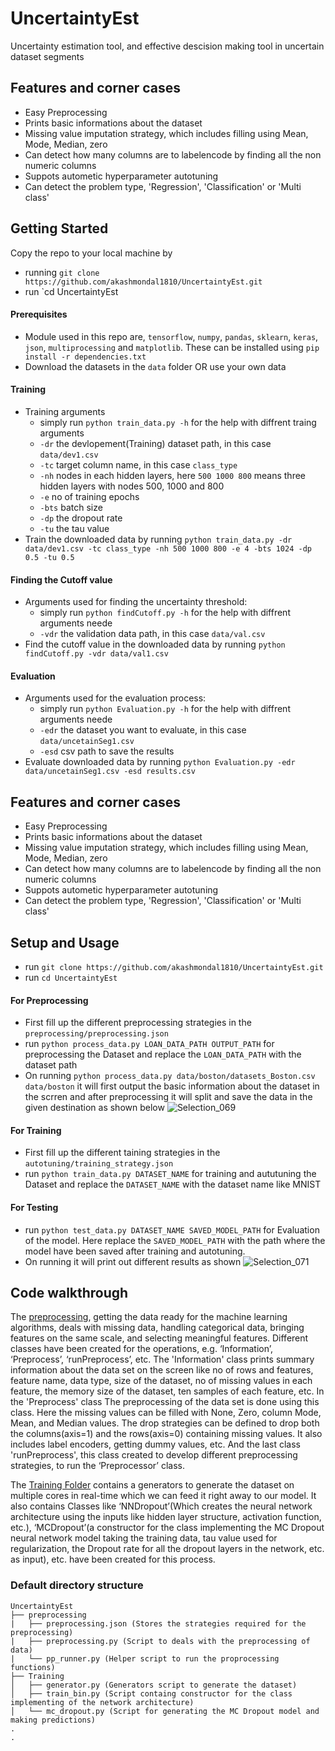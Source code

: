# UncertaintyEst
Uncertainty estimation tool, and effective descision making tool in uncertain dataset segments

## Features and corner cases
* Easy Preprocessing
* Prints basic informations about the dataset
* Missing value imputation strategy, which includes filling using Mean, Mode, Median, zero
* Can detect how many columns are to labelencode by finding all the non numeric columns
* Suppots autometic hyperparameter autotuning
* Can detect the problem type, 'Regression', 'Classification' or 'Multi class'

## Getting Started
Copy the repo to your local machine by
* running `git clone https://github.com/akashmondal1810/UncertaintyEst.git`
* run `cd UncertaintyEst

#### Prerequisites
* Module used in this repo are, `tensorflow`, `numpy`, `pandas`, `sklearn`, `keras`, `json`, `multiprocessing` and `matplotlib`. These can be installed using `pip install -r dependencies.txt`
* Download the datasets in the `data` folder OR use your own data

#### Training
* Training arguments
    * simply run `python train_data.py -h` for the help with diffrent traing arguments
    * `-dr` the devlopement(Training) dataset path, in this case `data/dev1.csv`
    * `-tc` target column name, in this case `class_type`
    * `-nh` nodes in each hidden layers, here `500 1000 800` means three hidden layers with nodes 500, 1000 and 800
    * `-e` no of training epochs
    * `-bts` batch size
    * `-dp` the dropout rate
    * `-tu` the tau value
* Train the downloaded data by running `python train_data.py -dr data/dev1.csv -tc class_type -nh 500 1000 800 -e 4 -bts 1024 -dp 0.5 -tu 0.5`

#### Finding the Cutoff value
* Arguments used for finding the uncertainty threshold:
    * simply run `python findCutoff.py -h` for the help with diffrent arguments neede
    * `-vdr` the validation data path, in this case `data/val.csv`
* Find the cutoff value in the downloaded data by running `python findCutoff.py -vdr data/val1.csv`

#### Evaluation
* Arguments used for the evaluation process:
    * simply run `python Evaluation.py -h` for the help with diffrent arguments neede
    * `-edr` the dataset you want to evaluate, in this case `data/uncetainSeg1.csv`
    * `-esd` csv path to save the results
* Evaluate downloaded data by running `python Evaluation.py -edr data/uncetainSeg1.csv -esd results.csv`


## Features and corner cases
* Easy Preprocessing
* Prints basic informations about the dataset
* Missing value imputation strategy, which includes filling using Mean, Mode, Median, zero
* Can detect how many columns are to labelencode by finding all the non numeric columns
* Suppots autometic hyperparameter autotuning
* Can detect the problem type, 'Regression', 'Classification' or 'Multi class'

## Setup and Usage
* run `git clone https://github.com/akashmondal1810/UncertaintyEst.git`
* run `cd UncertaintyEst`

#### For Preprocessing
* First fill up the different preprocessing strategies in the `preprocessing/preprocessing.json`
* run `python process_data.py LOAN_DATA_PATH OUTPUT_PATH` for preprocessing the Dataset and replace the `LOAN_DATA_PATH` with the  dataset path
* On running `python process_data.py data/boston/datasets_Boston.csv data/boston` it will first output the basic information about the dataset in the scrren and after preprocessing it will split and save the data in the given destination as shown below
![Selection_069](https://user-images.githubusercontent.com/28530297/85549816-fc471a80-b63d-11ea-8530-4cd407a52aae.png)

#### For Training
* First fill up the different taining strategies in the `autotuning/training_strategy.json`
* run `python train_data.py DATASET_NAME` for training and aututuning the Dataset and replace the `DATASET_NAME` with the  dataset name like MNIST

#### For Testing
* run `python test_data.py DATASET_NAME SAVED_MODEL_PATH` for Evaluation of the model. Here replace the `SAVED_MODEL_PATH` with the path where the model have been saved after training and autotuning.
* On running it will print out different results as shown
![Selection_071](https://user-images.githubusercontent.com/28530297/85608451-b2c4f280-b672-11ea-8a24-267fdaf6e738.png)

## Code walkthrough
The [preprocessing](https://github.com/akashmondal1810/UncertaintyEst/tree/master/preprocessing), getting the data ready for the machine learning algorithms, deals with missing data, handling categorical data, bringing features on the same scale, and selecting meaningful features. Different classes have been created for the operations, e.g. ‘Information’, ‘Preprocess’, ‘runPreprocess’, etc. The 'Information' class prints summary information about the data set on the screen like no of rows and features, feature name, data type, size of the dataset, no of missing values in each feature, the memory size of the dataset,  ten samples of each feature, etc. In the 'Preprocess' class The preprocessing of the data set is done using this class. Here the missing values can be filled with None, Zero, column Mode, Mean, and Median values. The drop strategies can be defined to drop both the columns(axis=1) and the rows(axis=0) containing missing values. It also includes label encoders, getting dummy values, etc. And the last class 'runPreprocess', this class created to develop different preprocessing strategies, to run the ‘Preprocessor’ class.

The [Training Folder](https://github.com/akashmondal1810/UncertaintyEst/tree/master/training) contains a generators to generate the dataset on multiple cores in real-time which we can feed it right away to our model. It also contains Classes like ‘NNDropout’(Which creates the neural network architecture using the inputs like hidden layer structure, activation function, etc.), ‘MCDropout’(a constructor for the class implementing the MC Dropout neural network model taking the training data, tau value used for regularization, the Dropout rate for all the dropout layers in the network, etc. as input), etc. have been created for this process.

### Default directory structure

```
UncertaintyEst
├── preprocessing
|   ├── preprocessing.json (Stores the strategies required for the preprocessing)
|   ├── preprocessing.py (Script to deals with the preprocessing of data)
|   └── pp_runner.py (Helper script to run the proprocessing functions)
├── Training 
│   ├── generator.py (Generators script to generate the dataset)
│   ├── train_bin.py (Script containg constructor for the class implementing of the network architecture)
│   └── mc_dropout.py (Script for generating the MC Dropout model and making predictions)
.
.
    
```
